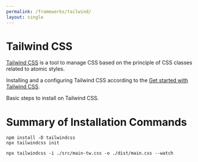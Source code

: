 ```yaml
---
permalink: /frameworks/tailwind/
layout: single
---
```


Tailwind CSS
============

[Tailwind CSS](https://tailwindcss.com/) is a tool to manage CSS based on the principle of CSS classes related to atomic styles.

Installing and a configuring Tailwind CSS according to the [Get started with Tailwind CSS](https://tailwindcss.com/docs/installation).

Basic steps to install on Tailwind CSS.

# Summary of Installation Commands

~~~
npm install -D tailwindcss
npx tailwindcss init
~~~


~~~
npx tailwindcss -i ./src/main-tw.css -o ./dist/main.css --watch
~~~